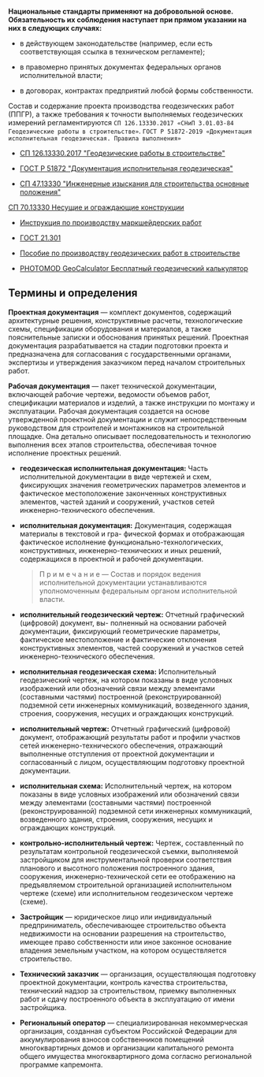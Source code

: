 **Национальные стандарты применяют на добровольной основе. Обязательность их соблюдения наступает при прямом указании на них в следующих случаях:**

- в действующем законодательстве (например, если есть соответствующая ссылка в техническом регламенте);

- в правомерно принятых документах федеральных органов исполнительной власти;

- в договорах, контрактах предприятий любой формы собственности.



Состав и содержание проекта производства геодезических работ (ППГР), а также требования к точности выполняемых геодезических измерений регламентируются `СП 126.13330.2017 «СНиП 3.01.03-84 Геодезические работы в строительстве»`.
`ГОСТ Р 51872-2019 «Документация исполнительная геодезическая. Правила выполнения»`

- [СП 126.13330.2017 "Геодезические работы в строительстве"](https://cloud.mail.ru/public/2xhU/XprRGWiCF)

- [ГОСТ Р 51872 "Документация исполнительная геодезическая"](https://cloud.mail.ru/public/yqA1/RMcni2nnM)

- [СП 47.13330 "Инженерные изыскания для строительства основные положения"](https://cloud.mail.ru/public/ga8A/yGTfcv27c)

[СП 70.13330 Несущие и ограждающие конструкции](https://cloud.mail.ru/public/vmMp/LrRSaoVZD)

- [Инструкция по производству маркшейдерских работ](https://cloud.mail.ru/public/vbGB/kfLPP5aEZ)

- [ГОСТ 21.301](https://cloud.mail.ru/public/MuCj/AA9AibWxt)

- [Пособие по производству геодезических работ в строительстве](https://cloud.mail.ru/public/SPRb/9SkBsMDTD)

- [PHOTOMOD GeoCalculator Бесплатный геодезический калькулятор](https://racurs.ru/program-products/photomod-geocalculator/)

## Термины и определения

**Проектная документация** — комплект документов, содержащий архитектурные решения, конструктивные расчеты, технологические схемы, спецификации оборудования и материалов, а также пояснительные записки и обоснования принятых решений. Проектная документация разрабатывается на стадии подготовки проекта и предназначена для согласования с государственными органами, экспертизы и утверждения заказчиком перед началом строительных работ.

**Рабочая документация** — пакет технической документации, включающей рабочие чертежи, ведомости объемов работ, спецификации материалов и изделий, а также инструкции по монтажу и эксплуатации. Рабочая документация создается на основе утвержденной проектной документации и служит непосредственным руководством для строителей и монтажников на строительной площадке. Она детально описывает последовательность и технологию выполнения всех этапов строительства, обеспечивая точное исполнение проектных решений.

-  **геодезическая исполнительная документация:** Часть исполнительной документации в виде
чертежей и схем, фиксирующих значения геометрических параметров элементов и  фактическое местоположение законченных конструктивных элементов, частей зданий и сооружений, участков сетей инженерно-технического обеспечения.

- **исполнительная документация:** Документация, содержащая материалы в текстовой и гра-
фической формах и отображающая фактическое исполнение функционально-технологических, конструктивных, инженерно-технических и иных решений, содержащихся в проектной и рабочей документации.

  > П р и м е ч а н и е — Состав и порядок ведения исполнительной документации  устанавливаются уполномоченным федеральным органом исполнительной власти.

- **исполнительный геодезический чертеж:** Отчетный графический (цифровой) документ, вы-
полненный на основании рабочей документации, фиксирующий геометрические параметры, фактическое местоположение и фактические отклонения конструктивных элементов, частей сооружений и участков сетей инженерно-технического обеспечения.

- **исполнительная геодезическая схема:** Исполнительный геодезический чертеж, на котором
показаны в виде условных изображений или обозначений связи между элементами (составными частями) построенной (реконструированной) подземной сети инженерных коммуникаций, возведенного здания, строения, сооружения, несущих и ограждающих конструкций.

- **исполнительный чертеж:** Отчетный графический (цифровой) документ, отображающий результаты работ и профили участков сетей инженерно-технического обеспечения, отражающий выполненные отступления от проектной документации и согласованный с лицом, осуществляющим подготовку проектной документации.

- **исполнительная схема:** Исполнительный чертеж, на котором показаны в виде условных изображений или обозначений связи между элементами (составными частями) построенной (реконструированной) подземной сети инженерных коммуникаций, возведенного здания, строения, сооружения, несущих и ограждающих конструкций.

- **контрольно-исполнительный чертеж:** Чертеж, составленный по результатам контрольной геодезической съемки, выполняемой застройщиком для инструментальной проверки соответствия планового и высотного положения построенного здания, сооружения, инженерно-технической сети ее отображению на предъявляемом строительной организацией исполнительном чертеже (схеме) или исполнительном геодезическом чертеже (схеме).

- **Застройщик** — юридическое лицо или индивидуальный предприниматель, обеспечивающее строительство объекта недвижимости на основании разрешения на строительство, имеющее право собственности или иное законное основание владения земельным участком, на котором осуществляется строительство.

- **Технический заказчик** — организация, осуществляющая подготовку проектной документации, контроль качества строительства, технический надзор за строительством, приемку выполненных работ и сдачу построенного объекта в эксплуатацию от имени застройщика.

- **Региональный оператор** — специализированная некоммерческая организация, созданная субъектом Российской Федерации для аккумулирования взносов собственников помещений многоквартирных домов и организации капитального ремонта общего имущества многоквартирного дома согласно региональной программе капремонта.